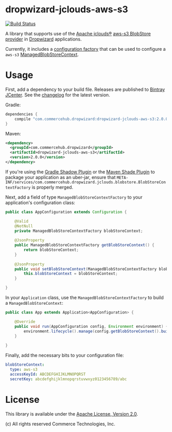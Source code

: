 # dropwizard-jclouds-aws-s3

[![Build Status](https://travis-ci.org/commercehub-oss/dropwizard-jclouds.svg?branch=master)](https://travis-ci.org/commercehub-oss/dropwizard-jclouds)

A library that supports use of the [Apache jclouds®](https://jclouds.apache.org/)
[aws-s3 BlobStore provider](https://jclouds.apache.org/guides/aws-s3/) in [Dropwizard](http://dropwizard.io/)
applications.

Currently, it includes a [configuration factory](http://dropwizard.io/manual/core.html#configuration) that can be used
to configure a `aws-s3`
[ManagedBlobStoreContext](../dropwizard-jclouds-blobstore/src/main/java/com/commercehub/dropwizard/jclouds/blobstore/ManagedBlobStoreContext.java).

# Usage

First, add a dependency to your build file.  Releases are published to
[Bintray JCenter](https://bintray.com/bintray/jcenter).  See the [changelog](../CHANGES.md) for the latest version.

Gradle:

```groovy
dependencies {
    compile "com.commercehub.dropwizard:dropwizard-jclouds-aws-s3:2.0.0"
}
```

Maven:

```xml
<dependency>
  <groupId>com.commercehub.dropwizard</groupId>
  <artifactId>dropwizard-jclouds-aws-s3</artifactId>
  <version>2.0.0</version>
</dependency>
```

If you're using the [Gradle Shadow Plugin](https://github.com/johnrengelman/shadow) or the
[Maven Shade Plugin](http://maven.apache.org/plugins/maven-shade-plugin/) to package your application as an uber-jar,
ensure that `META-INF/services/com.commercehub.dropwizard.jclouds.blobstore.BlobStoreContextFactory` is properly merged.

Next, add a field of type `ManagedBlobStoreContextFactory` to your application's configuration class:

```java
public class AppConfiguration extends Configuration {

    @Valid
    @NotNull
    private ManagedBlobStoreContextFactory blobStoreContext;
    
    @JsonProperty
    public ManagedBlobStoreContextFactory getBlobStoreContext() {
        return blobStoreContext;
    }
    
    @JsonProperty
    public void setBlobStoreContext(ManagedBlobStoreContextFactory blobStoreContext) {
        this.blobStoreContext = blobStoreContext;
    }

}
```

In your `Application` class, use the `ManagedBlobStoreContextFactory` to build a `ManagedBlobStoreContext`:

```java
public class App extends Application<AppConfiguration> {

    @Override
    public void run(AppConfiguration config, Environment environment) {
        environment.lifecycle().manage(config.getBlobStoreContext().build());
    }
    
}
```

Finally, add the necessary bits to your configuration file:

```yaml
blobStoreContext:
  type: aws-s3
  accessKeyId: ABCDEFGHIJKLMNOPQRST
  secretKey: abcdefghijklmnopqrstuvwxyz0123456789/abc
```

# License
This library is available under the [Apache License, Version 2.0](http://www.apache.org/licenses/LICENSE-2.0).

(c) All rights reserved Commerce Technologies, Inc.
